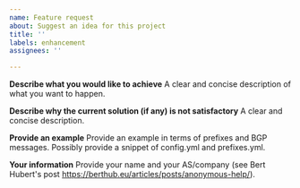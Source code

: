 ```yaml
---
name: Feature request
about: Suggest an idea for this project
title: ''
labels: enhancement
assignees: ''

---
```


**Describe what you would like to achieve**
A clear and concise description of what you want to happen.

**Describe why the current solution (if any) is not satisfactory**
A clear and concise description.

**Provide an example**
Provide an example in terms of prefixes and BGP messages. Possibly provide a snippet of config.yml and prefixes.yml.

**Your information**
Provide your name and your AS/company (see Bert Hubert's post https://berthub.eu/articles/posts/anonymous-help/).
